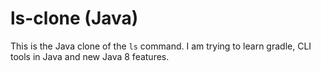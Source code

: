 # ls-clone (Java)

This is the Java clone of the `ls` command. I am trying to
learn gradle, CLI tools in Java and new Java 8 features.